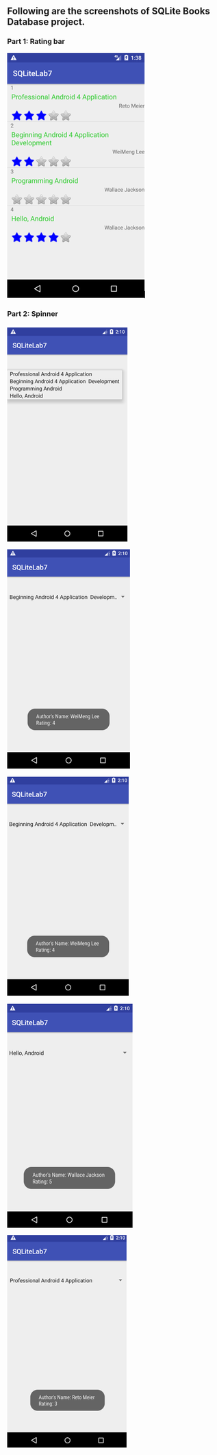 ## Following are the screenshots of SQLite Books Database project.

### Part 1: Rating bar

![](images/image7.PNG  )

### Part 2: Spinner 

![](images/image1.PNG  )

![](images/image2.PNG  )

![](images/image3.PNG  )

![](images/image4.PNG  )

![](images/image5.PNG  )
